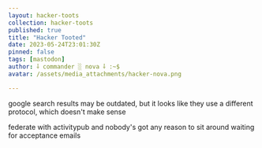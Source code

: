 ```yaml
---
layout: hacker-toots
collection: hacker-toots
published: true
title: "Hacker Tooted"
date: 2023-05-24T23:01:30Z
pinned: false
tags: [mastodon]
author: ⸸ commander ░ nova ⸸ :~$
avatar: /assets/media_attachments/hacker-nova.png

---
```


<p>google search results may be outdated, but it looks like they use a different protocol, which doesn&#39;t make sense</p><p>federate with activitypub and nobody&#39;s got any reason to sit around waiting for acceptance emails</p>


